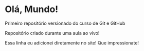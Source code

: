 # Olá, Mundo!
 Primeiro repositório versionado do curso de Git e GitHub

 Repositório criado durante uma aula ao vivo!
 
 Essa linha eu adicionei diretamente no site! Que impressionate!
